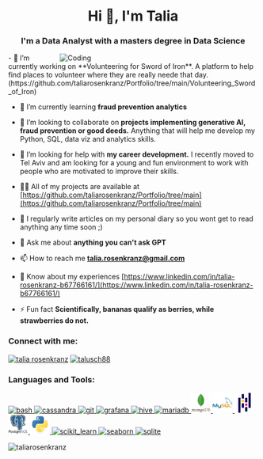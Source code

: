 <h1 align="center">Hi 👋, I'm Talia</h1>
<h3 align="center">I'm a Data Analyst with a masters degree in Data Science</h3>

<p align= "left"> <img align="right" alt="Coding" width="400" src="https://cdn.domestika.org/c_fill,dpr_auto,f_auto,q_auto,w_820/v1586410745/content-items/004/129/018/Female-Jabber-Jab-Gym-original.gif?1586410745">
- 🔭 I’m currently working on **Volunteering for Sword of Iron**. A platform to help find places to volunteer where they are really neede that day.(https://github.com/taliarosenkranz/Portfolio/tree/main/Volunteering_Sword_of_Iron)

- 🌱 I’m currently learning **fraud prevention analytics**

- 👯 I’m looking to collaborate on **projects implementing generative AI, fraud prevention or good deeds.** Anything that will help me develop my Python, SQL, data viz and analytics skills.

- 🤝 I’m looking for help with **my career development.** I recently moved to Tel Aviv and am looking for a young and fun environment to work with people who are motivated to improve their skills.

- 👨‍💻 All of my projects are available at [https://github.com/taliarosenkranz/Portfolio/tree/main](https://github.com/taliarosenkranz/Portfolio/tree/main)

- 📝 I regularly write articles on my personal diary so you wont get to read anything any time soon ;)

- 💬 Ask me about **anything you can't ask GPT**

- 📫 How to reach me **talia.rosenkranz@gmail.com**

- 📄 Know about my experiences [https://www.linkedin.com/in/talia-rosenkranz-b67766161/](https://www.linkedin.com/in/talia-rosenkranz-b67766161/)

- ⚡ Fun fact **Scientifically, bananas qualify as berries, while strawberries do not.**

<h3 align="left">Connect with me:</h3>
<p align="left">
<a href="https://linkedin.com/in/talia rosenkranz" target="blank"><img align="center" src="https://raw.githubusercontent.com/rahuldkjain/github-profile-readme-generator/master/src/images/icons/Social/linked-in-alt.svg" alt="talia rosenkranz" height="30" width="40" /></a>
<a href="https://instagram.com/talusch88" target="blank"><img align="center" src="https://raw.githubusercontent.com/rahuldkjain/github-profile-readme-generator/master/src/images/icons/Social/instagram.svg" alt="talusch88" height="30" width="40" /></a>
</p>

<h3 align="left">Languages and Tools:</h3>
<p align="left"> <a href="https://www.gnu.org/software/bash/" target="_blank" rel="noreferrer"> <img src="https://www.vectorlogo.zone/logos/gnu_bash/gnu_bash-icon.svg" alt="bash" width="40" height="40"/> </a> <a href="https://cassandra.apache.org/" target="_blank" rel="noreferrer"> <img src="https://www.vectorlogo.zone/logos/apache_cassandra/apache_cassandra-icon.svg" alt="cassandra" width="40" height="40"/> </a> <a href="https://git-scm.com/" target="_blank" rel="noreferrer"> <img src="https://www.vectorlogo.zone/logos/git-scm/git-scm-icon.svg" alt="git" width="40" height="40"/> </a> <a href="https://grafana.com" target="_blank" rel="noreferrer"> <img src="https://www.vectorlogo.zone/logos/grafana/grafana-icon.svg" alt="grafana" width="40" height="40"/> </a> <a href="https://hive.apache.org/" target="_blank" rel="noreferrer"> <img src="https://www.vectorlogo.zone/logos/apache_hive/apache_hive-icon.svg" alt="hive" width="40" height="40"/> </a> <a href="https://mariadb.org/" target="_blank" rel="noreferrer"> <img src="https://www.vectorlogo.zone/logos/mariadb/mariadb-icon.svg" alt="mariadb" width="40" height="40"/> </a> <a href="https://www.mongodb.com/" target="_blank" rel="noreferrer"> <img src="https://raw.githubusercontent.com/devicons/devicon/master/icons/mongodb/mongodb-original-wordmark.svg" alt="mongodb" width="40" height="40"/> </a> <a href="https://www.mysql.com/" target="_blank" rel="noreferrer"> <img src="https://raw.githubusercontent.com/devicons/devicon/master/icons/mysql/mysql-original-wordmark.svg" alt="mysql" width="40" height="40"/> </a> <a href="https://pandas.pydata.org/" target="_blank" rel="noreferrer"> <img src="https://raw.githubusercontent.com/devicons/devicon/2ae2a900d2f041da66e950e4d48052658d850630/icons/pandas/pandas-original.svg" alt="pandas" width="40" height="40"/> </a> <a href="https://www.postgresql.org" target="_blank" rel="noreferrer"> <img src="https://raw.githubusercontent.com/devicons/devicon/master/icons/postgresql/postgresql-original-wordmark.svg" alt="postgresql" width="40" height="40"/> </a> <a href="https://www.python.org" target="_blank" rel="noreferrer"> <img src="https://raw.githubusercontent.com/devicons/devicon/master/icons/python/python-original.svg" alt="python" width="40" height="40"/> </a> <a href="https://scikit-learn.org/" target="_blank" rel="noreferrer"> <img src="https://upload.wikimedia.org/wikipedia/commons/0/05/Scikit_learn_logo_small.svg" alt="scikit_learn" width="40" height="40"/> </a> <a href="https://seaborn.pydata.org/" target="_blank" rel="noreferrer"> <img src="https://seaborn.pydata.org/_images/logo-mark-lightbg.svg" alt="seaborn" width="40" height="40"/> </a> <a href="https://www.sqlite.org/" target="_blank" rel="noreferrer"> <img src="https://www.vectorlogo.zone/logos/sqlite/sqlite-icon.svg" alt="sqlite" width="40" height="40"/> </a> </p>

<p><img align="center" src="https://github-readme-stats.vercel.app/api/top-langs?username=taliarosenkranz&show_icons=true&locale=en&layout=compact" alt="taliarosenkranz" /></p>

